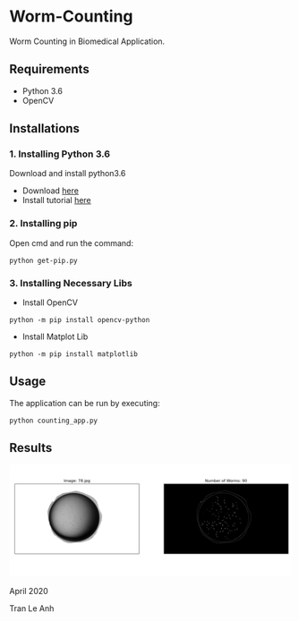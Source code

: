 # Worm-Counting
Worm Counting in Biomedical Application.

## Requirements
- Python 3.6
- OpenCV

## Installations
### 1. Installing Python 3.6
Download and install python3.6
- Download [here](https://www.python.org/downloads/release/python-360/)
- Install tutorial [here](https://www.pytorials.com/python-download-install-windows/)

### 2. Installing pip
Open cmd and run the command:
```bashrc
python get-pip.py
```

### 3. Installing Necessary Libs
- Install OpenCV
```bashrc
python -m pip install opencv-python
```
- Install Matplot Lib
```bashrc
python -m pip install matplotlib
```

## Usage
The application can be run by executing: 
```bashrc
python counting_app.py
```

## Results

![picture](images/output.png)

April 2020

Tran Le Anh
